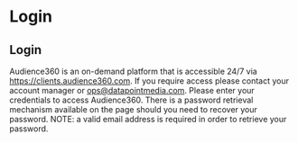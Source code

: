 # Login

## Login
Audience360 is an on-demand platform that is accessible 24/7 via https://clients.audience360.com.  If you require access please contact your account manager or ops@datapointmedia.com.  Please enter your credentials to access Audience360.  There is a password retrieval mechanism available on the page should you need to recover your password.  NOTE: a valid email address is required in order to retrieve your password. 
